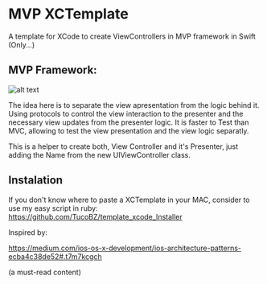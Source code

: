 # MVP XCTemplate

A template for XCode to create ViewControllers in MVP framework in Swift (Only...)

## MVP Framework: 
![alt text][mvp]

[mvp]: https://cdn-images-1.medium.com/max/800/1*hKUCPEHg6TDz6gtOlnFYwQ.png "Cocoa MVP"

The idea here is to separate the view apresentation from the logic behind it. Using protocols to control the view interaction to the presenter and the necessary view updates from the presenter logic. It is faster to Test than MVC, allowing to test the view presentation and the view logic separatly.

This is a helper to create both, View Controller and it's Presenter, just adding the Name from the new UIViewController class.

## Instalation

If you don't know where to paste a XCTemplate in your MAC, consider to use my easy script in ruby:
<https://github.com/TucoBZ/template_xcode_Installer>


Inspired by: 

<https://medium.com/ios-os-x-development/ios-architecture-patterns-ecba4c38de52#.t7m7kcgch>

(a must-read content)
